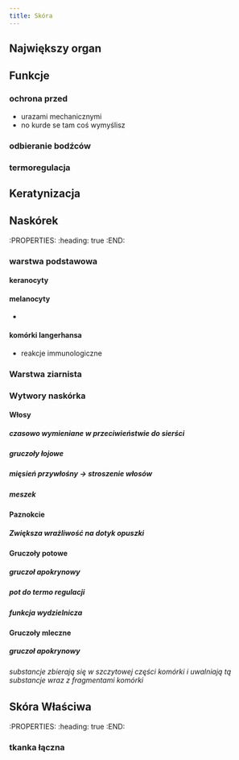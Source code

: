 ```yaml
---
title: Skóra
---
```


## Największy organ
## Funkcje
### ochrona przed
* urazami mechanicznymi
* no kurde se tam coś wymyślisz
### odbieranie bodźców
### termoregulacja
## Keratynizacja
## Naskórek
:PROPERTIES:
:heading: true
:END:
### warstwa podstawowa
#### keranocyty
#### melanocyty
*
#### komórki langerhansa
* reakcje immunologiczne
### Warstwa ziarnista
### Wytwory naskórka
#### Włosy
##### czasowo wymieniane w przeciwieństwie do sierści
##### gruczoły łojowe
##### mięsień przywłośny → stroszenie włosów
##### meszek
#### Paznokcie
##### Zwiększa **wrażliwość na dotyk** opuszki
#### Gruczoły potowe
##### gruczoł apokrynowy
##### pot do termo regulacji
##### funkcja wydzielnicza
#### Gruczoły mleczne
##### gruczoł apokrynowy
###### substancje zbierają się w szczytowej części komórki i uwalniają tą substancje wraz z fragmentami komórki
## Skóra Właściwa
:PROPERTIES:
:heading: true
:END:
### tkanka łączna
###
